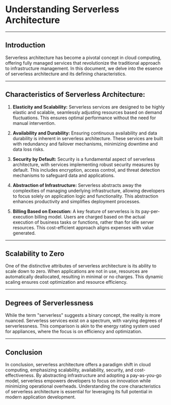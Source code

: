 # Understanding Serverless Architecture

---

## Introduction

Serverless architecture has become a pivotal concept in cloud computing, offering fully managed services that revolutionize the traditional approach to infrastructure management. In this document, we delve into the essence of serverless architecture and its defining characteristics.

---

## Characteristics of Serverless Architecture:

1. **Elasticity and Scalability:** Serverless services are designed to be highly elastic and scalable, seamlessly adjusting resources based on demand fluctuations. This ensures optimal performance without the need for manual intervention.

2. **Availability and Durability:** Ensuring continuous availability and data durability is inherent in serverless architecture. These services are built with redundancy and failover mechanisms, minimizing downtime and data loss risks.

3. **Security by Default:** Security is a fundamental aspect of serverless architecture, with services implementing robust security measures by default. This includes encryption, access control, and threat detection mechanisms to safeguard data and applications.

4. **Abstraction of Infrastructure:** Serverless abstracts away the complexities of managing underlying infrastructure, allowing developers to focus solely on application logic and functionality. This abstraction enhances productivity and simplifies deployment processes.

5. **Billing Based on Execution:** A key feature of serverless is its pay-per-execution billing model. Users are charged based on the actual execution of business tasks or functions, rather than for idle server resources. This cost-efficient approach aligns expenses with value generated.

---

## Scalability to Zero

One of the distinctive attributes of serverless architecture is its ability to scale down to zero. When applications are not in use, resources are automatically deallocated, resulting in minimal or no charges. This dynamic scaling ensures cost optimization and resource efficiency.

---

## Degrees of Serverlessness

While the term "serverless" suggests a binary concept, the reality is more nuanced. Serverless services exist on a spectrum, with varying degrees of serverlessness. This comparison is akin to the energy rating system used for appliances, where the focus is on efficiency and optimization.

---

## Conclusion

In conclusion, serverless architecture offers a paradigm shift in cloud computing, emphasizing scalability, availability, security, and cost-effectiveness. By abstracting infrastructure and adopting a pay-as-you-go model, serverless empowers developers to focus on innovation while minimizing operational overheads. Understanding the core characteristics of serverless architecture is essential for leveraging its full potential in modern application development.
